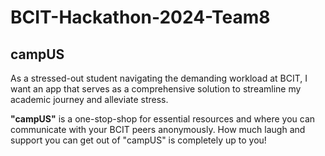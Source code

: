 # BCIT-Hackathon-2024-Team8

## campUS

As a stressed-out student navigating the demanding workload at BCIT, I want an app that serves as a comprehensive solution to streamline my academic journey and alleviate stress. 

**"campUS"** is a one-stop-shop for essential resources and where you can communicate with your BCIT peers anonymously. How much laugh and support you can get out of "campUS" is completely up to you!